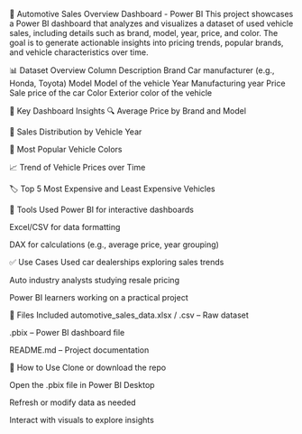 🚗 Automotive Sales Overview Dashboard - Power BI
This project showcases a Power BI dashboard that analyzes and visualizes a dataset of used vehicle sales, including details such as brand, model, year, price, and color. The goal is to generate actionable insights into pricing trends, popular brands, and vehicle characteristics over time.

📊 Dataset Overview
Column	Description
Brand	Car manufacturer (e.g., Honda, Toyota)
Model	Model of the vehicle
Year	Manufacturing year
Price	Sale price of the car
Color	Exterior color of the vehicle

🧩 Key Dashboard Insights
🔍 Average Price by Brand and Model

📅 Sales Distribution by Vehicle Year

🎨 Most Popular Vehicle Colors

📈 Trend of Vehicle Prices over Time

🏷️ Top 5 Most Expensive and Least Expensive Vehicles

📌 Tools Used
Power BI for interactive dashboards

Excel/CSV for data formatting

DAX for calculations (e.g., average price, year grouping)

✅ Use Cases
Used car dealerships exploring sales trends

Auto industry analysts studying resale pricing

Power BI learners working on a practical project

📂 Files Included
automotive_sales_data.xlsx / .csv – Raw dataset

.pbix – Power BI dashboard file

README.md – Project documentation

🏁 How to Use
Clone or download the repo

Open the .pbix file in Power BI Desktop

Refresh or modify data as needed

Interact with visuals to explore insights
